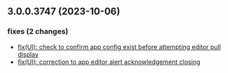 ## 3.0.0.3747 (2023-10-06)

### fixes (2 changes)

- [fix(UI): check to confirm app config exist before attempting editor pull display](QuickBox/development/v3-development@ad678ce5ad3dc88bf22db779d2dec02d4d0f0bbc)
- [fix(UI): correction to app editor alert acknowledgement closing](QuickBox/development/v3-development@8b60aa2872b1c9e3863edc22ed1319d0cc8c1146)
